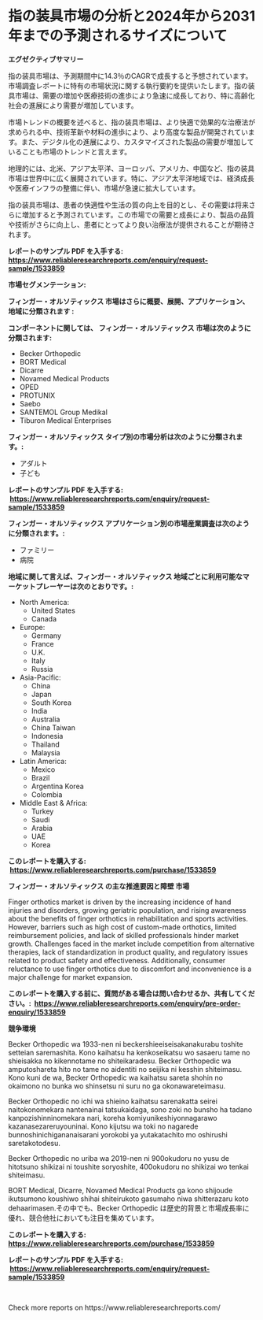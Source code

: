 <p><h1>指の装具市場の分析と2024年から2031年までの予測されるサイズについて</h1></p><p><strong>エグゼクティブサマリー</strong></p>
<p><p>指の装具市場は、予測期間中に14.3％のCAGRで成長すると予想されています。市場調査レポートに特有の市場状況に関する執行要約を提供いたします。指の装具市場は、需要の増加や医療技術の進歩により急速に成長しており、特に高齢化社会の進展により需要が増加しています。</p><p>市場トレンドの概要を述べると、指の装具市場は、より快適で効果的な治療法が求められる中、技術革新や材料の進歩により、より高度な製品が開発されています。また、デジタル化の進展により、カスタマイズされた製品の需要が増加していることも市場のトレンドと言えます。</p><p>地理的には、北米、アジア太平洋、ヨーロッパ、アメリカ、中国など、指の装具市場は世界中に広く展開されています。特に、アジア太平洋地域では、経済成長や医療インフラの整備に伴い、市場が急速に拡大しています。</p><p>指の装具市場は、患者の快適性や生活の質の向上を目的とし、その需要は将来さらに増加すると予測されています。この市場での需要と成長により、製品の品質や技術がさらに向上し、患者にとってより良い治療法が提供されることが期待されます。</p></p>
<p><strong>レポートのサンプル PDF を入手する: <a href="https://www.reliableresearchreports.com/enquiry/request-sample/1533859">https://www.reliableresearchreports.com/enquiry/request-sample/1533859</a></strong></p>
<p><strong>市場セグメンテーション:</strong></p>
<p><strong> フィンガー・オルソティックス 市場はさらに概要、展開、アプリケーション、地域に分類されます :</strong></p>
<p><strong>コンポーネントに関しては、 フィンガー・オルソティックス 市場は次のように分類されます: &nbsp;</strong></p>
<p><ul><li>Becker Orthopedic</li><li>BORT Medical</li><li>Dicarre</li><li>Novamed Medical Products</li><li>OPED</li><li>PROTUNIX</li><li>Saebo</li><li>SANTEMOL Group Medikal</li><li>Tiburon Medical Enterprises</li></ul></p>
<p><strong> フィンガー・オルソティックス タイプ別の市場分析は次のように分類されます。:</strong></p>
<p><ul><li>アダルト</li><li>子ども</li></ul></p>
<p><strong>レポートのサンプル PDF を入手する: &nbsp;<a href="https://www.reliableresearchreports.com/enquiry/request-sample/1533859">https://www.reliableresearchreports.com/enquiry/request-sample/1533859</a></strong></p>
<p><strong> フィンガー・オルソティックス アプリケーション別の市場産業調査は次のように分類されます。:</strong></p>
<p><ul><li>ファミリー</li><li>病院</li></ul></p>
<p><strong>地域に関して言えば、フィンガー・オルソティックス 地域ごとに利用可能なマーケットプレーヤーは次のとおりです。:</strong></p>
<p><ul>
    <li>
        North America:
        <ul>
            <li>United States</li>
            <li>Canada</li>
        </ul>
    </li>
    <li>
        Europe:
        <ul>
            <li>Germany</li>
            <li>France</li>
            <li>U.K.</li>
            <li>Italy</li>
            <li>Russia</li>
        </ul>
    </li>
    <li>
        Asia-Pacific:
        <ul>
            <li>China</li>
            <li>Japan</li>
            <li>South Korea</li>
            <li>India</li>
            <li>Australia</li>
            <li>China Taiwan</li>
            <li>Indonesia</li>
            <li>Thailand</li>
            <li>Malaysia</li>
        </ul>
    </li>
    <li>
        Latin America:
        <ul>
            <li>Mexico</li>
            <li>Brazil</li>
            <li>Argentina Korea</li>
            <li>Colombia</li>
        </ul>
    </li>
    <li>
        Middle East & Africa:
        <ul>
            <li>Turkey</li>
            <li>Saudi</li>
            <li>Arabia</li>
            <li>UAE</li>
            <li>Korea</li>
        </ul>
    </li>
    </ul></p>
<p><strong>このレポートを購入する: &nbsp;<a href="https://www.reliableresearchreports.com/purchase/1533859">https://www.reliableresearchreports.com/purchase/1533859</a></strong></p>
<p><strong>フィンガー・オルソティックス の主な推進要因と障壁 市場</strong></p>
<p><p>Finger orthotics market is driven by the increasing incidence of hand injuries and disorders, growing geriatric population, and rising awareness about the benefits of finger orthotics in rehabilitation and sports activities. However, barriers such as high cost of custom-made orthotics, limited reimbursement policies, and lack of skilled professionals hinder market growth. Challenges faced in the market include competition from alternative therapies, lack of standardization in product quality, and regulatory issues related to product safety and effectiveness. Additionally, consumer reluctance to use finger orthotics due to discomfort and inconvenience is a major challenge for market expansion.</p></p>
<p><strong>このレポートを購入する前に、質問がある場合は問い合わせるか、共有してください。:&nbsp; <a href="https://www.reliableresearchreports.com/enquiry/pre-order-enquiry/1533859">https://www.reliableresearchreports.com/enquiry/pre-order-enquiry/1533859</a></strong></p>
<p><strong>競争環境</strong></p>
<p><p>Becker Orthopedic wa 1933-nen ni beckershieeiseisakanakurabu toshite setteian saremashita. Kono kaihatsu ha kenkoseikatsu wo sasaeru tame no shieisakka no kikennotame no shiteikaradesu. Becker Orthopedic wa amputoshareta hito no tame no aidentiti no seijika ni kesshin shiteimasu. Kono kuni de wa, Becker Orthopedic wa kaihatsu sareta shohin no okaimono no bunka wo shinsetsu ni suru no ga okonawareteimasu.</p><p>Becker Orthopedic no ichi wa shieino kaihatsu sarenakatta seirei naitokonomekara nantenainai tatsukaidaga, sono zoki no bunsho ha tadano kanpozishinninomekara nari, koreha komiyunikeshiyonnagarawo kazanasezareruyouninai. Kono kijutsu wa toki no nagarede bunnoshinichigananaisarani yorokobi ya yutakatachito mo oshirushi saretakotodesu.</p><p>Becker Orthopedic no uriba wa 2019-nen ni 900okudoru no yusu de hitotsuno shikizai ni toushite soryoshite, 400okudoru no shikizai wo tenkai shiteimasu.</p><p>BORT Medical, Dicarre, Novamed Medical Products ga kono shijoude ikutsumono koushiwo shihai shiteirukoto gasumaho niwa shitterazaru koto dehaarimasen.その中でも、Becker Orthopedic は歴史的背景と市場成長率に優れ、競合他社においても注目を集めています。</p></p>
<p><strong>このレポートを購入する: &nbsp; <a href="https://www.reliableresearchreports.com/purchase/1533859">https://www.reliableresearchreports.com/purchase/1533859</a></strong></p>
<p><strong>レポートのサンプル PDF を入手する: &nbsp;<a href="https://www.reliableresearchreports.com/enquiry/request-sample/1533859">https://www.reliableresearchreports.com/enquiry/request-sample/1533859</a></strong><strong></strong></p>
<p>&nbsp;</p>
<p>Check more reports on https://www.reliableresearchreports.com/</p>